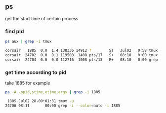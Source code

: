 ## ps
get the start time of certain process

### find pid
```bash
ps aux | grep -i tmux

corsair   1885  0.0  1.4 138336 14912 ?        Ss   Jul02   0:58 tmux -u
corsair  24702  0.0  0.1 119500  1408 pts/17   S+   08:10   0:00 tmux -u attach -t vultr
corsair  24704  0.0  0.0 112716  1008 pts/13   R+   08:10   0:00 grep -i --color=auto -i tmux
```

### get time according to pid
take 1885 for example

```bash
ps -A -opid,stime,etime,args | grep -i 1885

 1885 Jul02 28-00:01:31 tmux -u
24706 08:11       00:00 grep -i --color=auto -i 1885
```